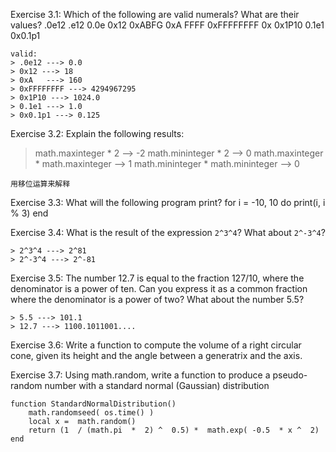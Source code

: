 Exercise 3.1: Which of the following are valid numerals? What are their values?
.0e12 .e12 0.0e 0x12 0xABFG 0xA FFFF 0xFFFFFFFF 0x 0x1P10 0.1e1 0x0.1p1

```
valid:
> .0e12 ---> 0.0
> 0x12 ---> 18
> 0xA	---> 160
> 0xFFFFFFFF ---> 4294967295
> 0x1P10 ---> 1024.0
> 0.1e1	---> 1.0
> 0x0.1p1 ---> 0.125
```

Exercise 3.2: Explain the following results:
> math.maxinteger * 2 --> -2 
> math.mininteger * 2 --> 0 
> math.maxinteger * math.maxinteger --> 1 
> math.mininteger * math.mininteger --> 0
```
用移位运算来解释
```

Exercise 3.3: What will the following program print?
for i = -10, 10 do print(i, i % 3) end

Exercise 3.4: What is the result of the expression ``2^3^4``? What about ``2^-3^4``?
```
> 2^3^4 ---> 2^81
> 2^-3^4 ---> 2^-81
```

Exercise 3.5: The number 12.7 is equal to the fraction 127/10, where the denominator is a power of ten. Can you express it as a common fraction where the denominator is a power of two? What about the number 5.5?
```
> 5.5 ---> 101.1
> 12.7 ---> 1100.1011001....
```

Exercise 3.6: Write a function to compute the volume of a right circular cone, given its height and the angle between a generatrix and the axis.

Exercise 3.7: Using math.random, write a function to produce a pseudo-random number with a standard normal (Gaussian) distribution
```
function StandardNormalDistribution()
	math.randomseed( os.time() )
	local x =  math.random()
	return (1  / (math.pi  *  2) ^  0.5) *  math.exp( -0.5  * x ^  2)
end
```